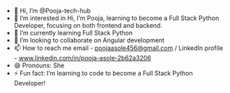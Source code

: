 - 👋 Hi, I’m @Pooja-tech-hub
- 👀 I’m interested in Hi, I’m Pooja, learning to become a Full Stack Python Developer, focusing on both frontend and backend.
- 🌱 I’m currently learning Full Stack Python
- 💞️ I’m looking to collaborate on Angular development
- 📫 How to reach me email - poojaasole456@gmail.com / LinkedIn profile - www.linkedin.com/in/pooja-asole-2b62a3206
- 😄 Pronouns: She
- ⚡ Fun fact: I’m learning to code to become a Full Stack Python Developer!

<!---
Pooja-tech-hub/Pooja-tech-hub is a ✨ special ✨ repository because its `README.md` (this file) appears on your GitHub profile.
You can click the Preview link to take a look at your changes.
--->
